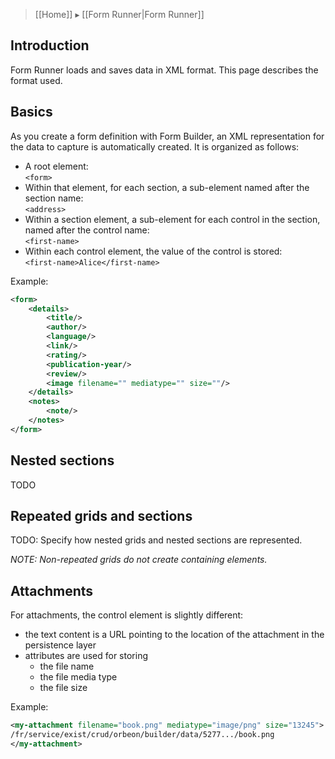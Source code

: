 > [[Home]] ▸ [[Form Runner|Form Runner]]

## Introduction

Form Runner loads and saves data in XML format. This page describes the format used.

## Basics

As you create a form definition with Form Builder, an XML representation for the data to capture is automatically created. It is organized as follows:  

* A root element:  
    `<form>`
* Within that element, for each section, a sub-element named after the section name:  
    `<address>`
* Within a section element, a sub-element for each control in the section, named after the control name:  
    `<first-name>`
* Within each control element, the value of the control is stored:  
    `<first-name>Alice</first-name>`

Example:

```xml
<form>
    <details>
        <title/>
        <author/>
        <language/>
        <link/>
        <rating/>
        <publication-year/>
        <review/>
        <image filename="" mediatype="" size=""/>
    </details>
    <notes>
        <note/>
    </notes>
</form>
```

## Nested sections

TODO

## Repeated grids and sections

TODO: Specify how nested grids and nested sections are represented.

_NOTE: Non-repeated grids do not create containing elements._

## Attachments

For attachments, the control element is slightly different:

- the text content is a URL pointing to the location of the attachment in the persistence layer
- attributes are used for storing
    - the file name
    - the file media type
    - the file size  

Example:

```xml
<my-attachment filename="book.png" mediatype="image/png" size="13245">
/fr/service/exist/crud/orbeon/builder/data/5277.../book.png
</my-attachment>
```
